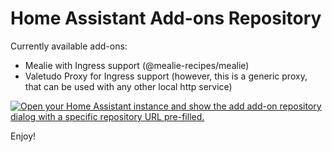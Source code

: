 # Home Assistant Add-ons Repository

Currently available add-ons:
- Mealie with Ingress support (@mealie-recipes/mealie)
- Valetudo Proxy for Ingress support (however, this is a generic proxy, that can be used with any other local http service)

[![Open your Home Assistant instance and show the add add-on repository dialog with a specific repository URL pre-filled.](https://my.home-assistant.io/badges/supervisor_add_addon_repository.svg)](https://my.home-assistant.io/redirect/supervisor_add_addon_repository/?repository_url=https%3A%2F%2Fgithub.com%2Fkrakonos1602%2Fhassio-addons)

Enjoy!
